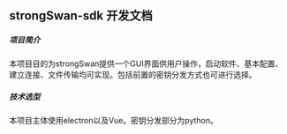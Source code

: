 ## strongSwan-sdk 开发文档

##### 项目简介

本项目目的为strongSwan提供一个GUI界面供用户操作，启动软件、基本配置、建立连接、文件传输均可实现。包括前置的密钥分发方式也可进行选择。

##### 技术选型

本项目主体使用electron以及Vue。密钥分发部分为python。



